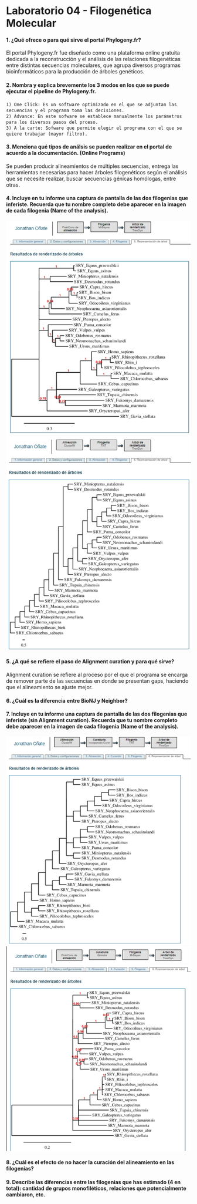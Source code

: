 # Laboratorio 04 - Filogenética Molecular 
#### 1. ¿Qué ofrece o para qué sirve el portal Phylogeny.fr?
El portal Phylogeny.fr fue diseñado como una plataforma online gratuita dedicada a la reconstrucción y el análisis de las relaciones filogenéticas entre distintas secuencias moleculares, que agrupa diversos programas bioinformáticos para la producción de árboles genéticos.
#### 2. Nombra y explica brevemente los 3 modos en los que se puede ejecutar el pipeline de Phylogeny.fr.
    1) One Click: Es un software optimizado en el que se adjuntan las secuencias y el programa toma las decisiones.
    2) Advance: En este sofware se establece manualmente los parámetros para los diversos pasos del prceso.
    3) A la carte: Sofware que permite elegir el programa con el que se quiere trabajar (mayor filtro).
#### 3. Menciona qué tipos de análsis se pueden realizar en el portal de acuerdo a la documentación. (Online Programs)
Se pueden producir alineamientos de múltiples secuencias, entrega las herramientas necesarias para hacer árboles filogenéticos según el análisis que se necesite realizar, buscar secuencias génicas homólogas, entre otras.
#### 4. Incluye en tu informe una captura de pantalla de las dos filogenias que inferiste. Recuerda que tu nombre completo debe aparecer en la imagen de cada filogenia (Name of the analysis).
![](https://github.com/JonathanArielO/Lab-4-Bioinfo/blob/master/jo4.PNG)
![](https://github.com/JonathanArielO/Lab-4-Bioinfo/blob/master/jo2.PNG)
#### 5. ¿A qué se refiere el paso de Alignment curation y para qué sirve?
Alignment curation se refiere al proceso por el que el programa se encarga de remover parte de las secuencias en donde se presentan gaps, haciendo que el alineamiento se ajuste mejor.
#### 6. ¿Cuál es la diferencia entre BioNJ y Neighbor?

#### 7. Incluye en tu informe una captura de pantalla de las dos filogenias que inferiste (sin Alignment curation). Recuerda que tu nombre completo debe aparecer en la imagen de cada filogenia (Name of the analysis).
![](https://github.com/JonathanArielO/Lab-4-Bioinfo/blob/master/jo1.PNG)
![](https://github.com/JonathanArielO/Lab-4-Bioinfo/blob/master/JO3.PNG)
#### 8. ¿Cuál es el efecto de no hacer la curación del alineamiento en las filogenias?

#### 9. Describe las diferencias entre las filogenias que has estimado (4 en total): cantidad de grupos monofiléticos, relaciones que potencialmente cambiaron, etc.
